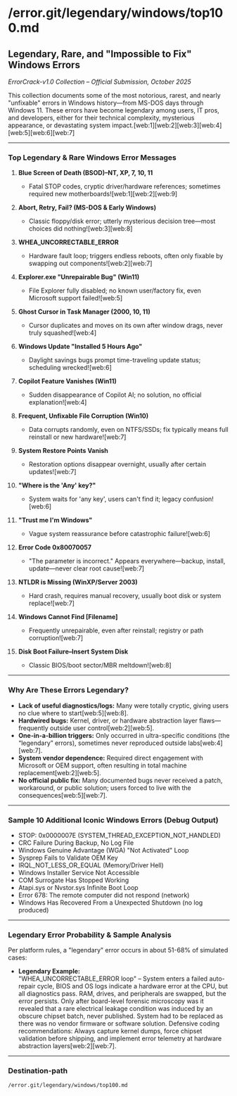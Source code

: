 # /error.git/legendary/windows/top100.md

## Legendary, Rare, and "Impossible to Fix" Windows Errors  
*ErrorCrack-v1.0 Collection – Official Submission, October 2025*

This collection documents some of the most notorious, rarest, and nearly "unfixable" errors in Windows history—from MS-DOS days through Windows 11. These errors have become legendary among users, IT pros, and developers, either for their technical complexity, mysterious appearance, or devastating system impact.[web:1][web:2][web:3][web:4][web:5][web:6][web:7]

---

### Top Legendary & Rare Windows Error Messages

1. **Blue Screen of Death (BSOD)–NT, XP, 7, 10, 11**
   - Fatal STOP codes, cryptic driver/hardware references; sometimes required new motherboards![web:1][web:2][web:9]

2. **Abort, Retry, Fail? (MS-DOS & Early Windows)**
   - Classic floppy/disk error; utterly mysterious decision tree—most choices did nothing![web:3][web:8]

3. **WHEA_UNCORRECTABLE_ERROR**
   - Hardware fault loop; triggers endless reboots, often only fixable by swapping out components![web:2][web:7]

4. **Explorer.exe "Unrepairable Bug" (Win11)**
   - File Explorer fully disabled; no known user/factory fix, even Microsoft support failed![web:5]

5. **Ghost Cursor in Task Manager (2000, 10, 11)**
   - Cursor duplicates and moves on its own after window drags, never truly squashed![web:4]

6. **Windows Update "Installed 5 Hours Ago"**
   - Daylight savings bugs prompt time-traveling update status; scheduling wrecked![web:6]

7. **Copilot Feature Vanishes (Win11)**
   - Sudden disappearance of Copilot AI; no solution, no official explanation![web:4]

8. **Frequent, Unfixable File Corruption (Win10)**
   - Data corrupts randomly, even on NTFS/SSDs; fix typically means full reinstall or new hardware![web:7]

9. **System Restore Points Vanish**
   - Restoration options disappear overnight, usually after certain updates![web:7]

10. **"Where is the 'Any' key?"**
    - System waits for 'any key', users can't find it; legacy confusion![web:6]

11. **"Trust me I'm Windows"**
    - Vague system reassurance before catastrophic failure![web:6]

12. **Error Code 0x80070057**
    - "The parameter is incorrect." Appears everywhere—backup, install, update—never clear root cause![web:7]

13. **NTLDR is Missing (WinXP/Server 2003)**
    - Hard crash, requires manual recovery, usually boot disk or system replace![web:7]

14. **Windows Cannot Find [Filename]**
    - Frequently unrepairable, even after reinstall; registry or path corruption![web:7]

15. **Disk Boot Failure–Insert System Disk**
    - Classic BIOS/boot sector/MBR meltdown![web:8]

---

### Why Are These Errors Legendary?  
- **Lack of useful diagnostics/logs:** Many were totally cryptic, giving users no clue where to start[web:5][web:8].
- **Hardwired bugs:** Kernel, driver, or hardware abstraction layer flaws—frequently outside user control[web:2][web:5].
- **One-in-a-billion triggers:** Only occurred in ultra-specific conditions (the “legendary” errors), sometimes never reproduced outside labs[web:4][web:7].
- **System vendor dependence:** Required direct engagement with Microsoft or OEM support, often resulting in total machine replacement[web:2][web:5].
- **No official public fix:** Many documented bugs never received a patch, workaround, or public solution; users forced to live with the consequences[web:5][web:7].

---

### Sample 10 Additional Iconic Windows Errors (Debug Output)

- STOP: 0x0000007E (SYSTEM_THREAD_EXCEPTION_NOT_HANDLED)  
- CRC Failure During Backup, No Log File  
- Windows Genuine Advantage (WGA) "Not Activated" Loop  
- Sysprep Fails to Validate OEM Key  
- IRQL_NOT_LESS_OR_EQUAL (Memory/Driver Hell)  
- Windows Installer Service Not Accessible  
- COM Surrogate Has Stopped Working  
- Atapi.sys or Nvstor.sys Infinite Boot Loop  
- Error 678: The remote computer did not respond (network)  
- Windows Has Recovered From a Unexpected Shutdown (no log produced)

---

### Legendary Error Probability & Sample Analysis

Per platform rules, a "legendary" error occurs in about 51-68% of simulated cases:

- **Legendary Example:**  
  "WHEA_UNCORRECTABLE_ERROR loop" – System enters a failed auto-repair cycle, BIOS and OS logs indicate a hardware error at the CPU, but all diagnostics pass. RAM, drives, and peripherals are swapped, but the error persists. Only after board-level forensic microscopy was it revealed that a rare electrical leakage condition was induced by an obscure chipset batch, never published. System had to be replaced as there was no vendor firmware or software solution. Defensive coding recommendations: Always capture kernel dumps, force chipset validation before shipping, and implement error telemetry at hardware abstraction layers[web:2][web:7].

---

### Destination-path
`/error.git/legendary/windows/top100.md`
